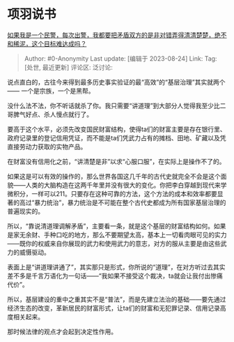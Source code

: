 # 项羽说书
[如果我是一个民警，每次出警，我都要把矛盾双方的是非对错弄得清清楚楚，绝不和稀泥，这个目标难达成吗？](https://www.zhihu.com/question/558184382/answer/3179742545)

> Author: #0-Anonymity
> Last update: [编辑于 2023-08-24]
> Link:
> Tag: [处世, 最近更新]
> 评论区:
> 泛讨论:

说点直白的，古往今来得到最多历史事实验证的最“高效”的“基层治理”其实就两个—— 一个是宗族，一个是黑帮。

没什么法不法，你不听话就杀了你。我只需要“讲道理”到大部分人觉得我至少比二哥脾气好点、杀人慢点就行了。

要高于这个水平，必须先改变国民财富结构，使得ta们的财富主要是存在银行里、政府记录里的登记信用凭证，而不能是ta们凭武力占有的摊档、田地、矿藏以及凭直接劳动力获取的实物产品。

在财富没有信用化之前，“讲清楚是非”以求“心服口服”，在实际上是操作不了的。

如果这是可以有效的操作的，那么世界各国这几千年的古代史就完全不会是这个面貌——人类的大脑构造在这两千年里并没有很大的变化。你把李白穿越到现代来学微积分，一样可以211。只要存在这种可靠的方法，这个方法的成本和效率都要显著的高过“暴力统治”，暴力统治是不可能在整个古代史都成为所有国家基层治理的普遍现实的。

所以，“靠说清道理调解矛盾”，主要看一条，就是这个基层的财富结构如何。如果是家无余财、手种口吃的地方，那么不要期望太高，基本上一切看肉眼可见的实力——既你的权威来自你展现的武力和使用武力的意志，对方的服从主要是由这些武力的威慑驱动。

表面上是“讲道理讲通了”，其实那只是形式，你所说的“道理”，在对方听过去其实差不多是千言万语化为一句话——“我如果不接受这个裁决，ta就会让我付出惨痛代价”。

所以，基层建设的重中之重其实不是“普法”，而是先建立法治的基础——要先通过经济生态的改变，革新居民的财富形式，让ta们的财富和无犯罪记录、信用记录高度相关起来。

那时候法律的观点才会起到决定性作用。